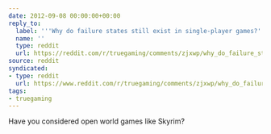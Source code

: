 ```yaml
---
date: 2012-09-08 00:00:00+00:00
reply_to:
  label: '''Why do failure states still exist in single-player games?'' on /r/truegaming'
  name: ''
  type: reddit
  url: https://reddit.com/r/truegaming/comments/zjxwp/why_do_failure_states_still_exist_in_singleplayer/
source: reddit
syndicated:
- type: reddit
  url: https://www.reddit.com/r/truegaming/comments/zjxwp/why_do_failure_states_still_exist_in_singleplayer/c658z3t/
tags:
- truegaming
---
```


Have you considered open world games like Skyrim?
